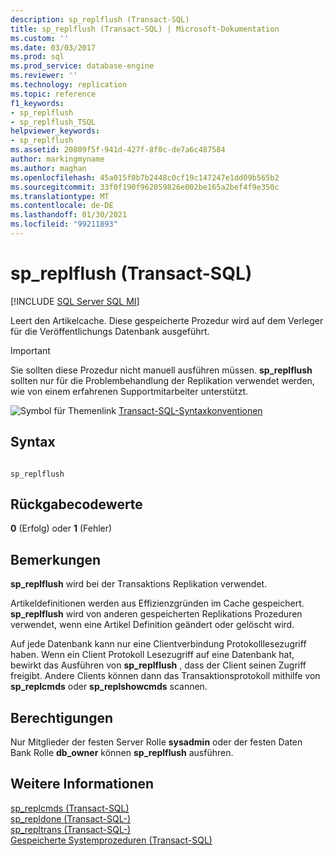 ```yaml
---
description: sp_replflush (Transact-SQL)
title: sp_replflush (Transact-SQL) | Microsoft-Dokumentation
ms.custom: ''
ms.date: 03/03/2017
ms.prod: sql
ms.prod_service: database-engine
ms.reviewer: ''
ms.technology: replication
ms.topic: reference
f1_keywords:
- sp_replflush
- sp_replflush_TSQL
helpviewer_keywords:
- sp_replflush
ms.assetid: 20809f5f-941d-427f-8f0c-de7a6c487584
author: markingmyname
ms.author: maghan
ms.openlocfilehash: 45a015f0b7b2448c0cf19c147247e1dd09b565b2
ms.sourcegitcommit: 33f0f190f962059826e002be165a2bef4f9e350c
ms.translationtype: MT
ms.contentlocale: de-DE
ms.lasthandoff: 01/30/2021
ms.locfileid: "99211893"
---
```

# <a name="sp_replflush-transact-sql"></a>sp_replflush (Transact-SQL)
[!INCLUDE [SQL Server SQL MI](../../includes/applies-to-version/sql-asdbmi.md)]

  Leert den Artikelcache. Diese gespeicherte Prozedur wird auf dem Verleger für die Veröffentlichungs Datenbank ausgeführt.  
  
> [!IMPORTANT]  
>  Sie sollten diese Prozedur nicht manuell ausführen müssen. **sp_replflush** sollten nur für die Problembehandlung der Replikation verwendet werden, wie von einem erfahrenen Supportmitarbeiter unterstützt.  
  
 ![Symbol für Themenlink](../../database-engine/configure-windows/media/topic-link.gif "Symbol für Themenlink") [Transact-SQL-Syntaxkonventionen](../../t-sql/language-elements/transact-sql-syntax-conventions-transact-sql.md)  
  
## <a name="syntax"></a>Syntax  
  
```  
  
sp_replflush  
```  
  
## <a name="return-code-values"></a>Rückgabecodewerte  
 **0** (Erfolg) oder **1** (Fehler)  
  
## <a name="remarks"></a>Bemerkungen  
 **sp_replflush** wird bei der Transaktions Replikation verwendet.  
  
 Artikeldefinitionen werden aus Effizienzgründen im Cache gespeichert. **sp_replflush** wird von anderen gespeicherten Replikations Prozeduren verwendet, wenn eine Artikel Definition geändert oder gelöscht wird.  
  
 Auf jede Datenbank kann nur eine Clientverbindung Protokolllesezugriff haben. Wenn ein Client Protokoll Lesezugriff auf eine Datenbank hat, bewirkt das Ausführen von **sp_replflush** , dass der Client seinen Zugriff freigibt. Andere Clients können dann das Transaktionsprotokoll mithilfe von **sp_replcmds** oder **sp_replshowcmds** scannen.  
  
## <a name="permissions"></a>Berechtigungen  
 Nur Mitglieder der festen Server Rolle **sysadmin** oder der festen Daten Bank Rolle **db_owner** können **sp_replflush** ausführen.  
  
## <a name="see-also"></a>Weitere Informationen  
 [sp_replcmds &#40;Transact-SQL&#41;](../../relational-databases/system-stored-procedures/sp-replcmds-transact-sql.md)   
 [sp_repldone &#40;Transact-SQL-&#41;](../../relational-databases/system-stored-procedures/sp-repldone-transact-sql.md)   
 [sp_repltrans &#40;Transact-SQL-&#41;](../../relational-databases/system-stored-procedures/sp-repltrans-transact-sql.md)   
 [Gespeicherte Systemprozeduren &#40;Transact-SQL&#41;](../../relational-databases/system-stored-procedures/system-stored-procedures-transact-sql.md)  
  
  
